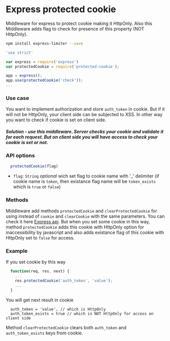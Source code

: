 # Express protected cookie
Middleware for express to protect cookie making it HttpOnly.
Also this Middleware adds flag to check for presence of this property (NOT HttpOnly).

``` sh
npm install express-limiter --save
```


``` js
'use strict'

var express = require('express')
var protectedCookie = require('protected-cookie');

app = express();
app.use(protectedCookie('check'));
...
```

### Use case
You want to implement authorization and store `auth_token` in cookie. 
But if it will not be HttpOnly, your client side can be subjected to XSS. 
In other way you want to check if cookie is set on client side.
##### Solution - use this middleware. Server checks your cookie and validate it for each request. But on client side you will have access to check your cookie is set or not.

### API options

``` js
  protectedCookie(flag)
```

 - `flag`: `String` *optional* wich set flag to cookie name with '_' delimiter (if cookie name is `token`, then existance flag name will be `token_exists` which is `true` or `false`)
 
### Methods
Middleware add methods `protectedCookie` and `clearProtectedCookie` for using instead of `cookie` and `clearCookie` with the same parameters. You can check it here [Express api](http://expressjs.com/ru/api.html). But when you set some cookie in this way, method `protectedCookie` adds this cookie with HttpOnly option for inaccessibility by javascript and also adds existance flag of this cookie with HttpOnly set to `false` for access.

### Example
If you set cookie by this way 
``` js
  function(req, res, next) {
    ...
    res.protectedCookie('auth_token', 'value');
    ...
  }
```

You will get next result in cookie
```
  auth_token = 'value', // which is HttpOnly
  auth_token_exists = true // which is NOT HttpOnly for access on client side
```
Method `clearProtectedCookie` clears both `auth_token` and `auth_token_exists` keys from cookie.
